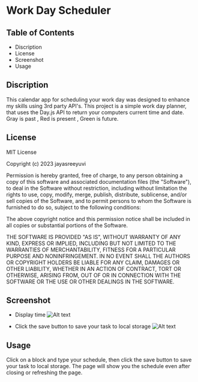 # Work Day Scheduler

## Table of Contents

- Discription
- License
- Screenshot
- Usage

## Discription
   
This calendar app for scheduling your work day was designed to enhance my skills using 3rd party API's. This project is a simple work day planner, that uses the Day.js API to return your computers current time and date. Gray is past , Red is present , Green is future.

## License

MIT License

Copyright (c) 2023 jayasreeyuvi

Permission is hereby granted, free of charge, to any person obtaining a copy
of this software and associated documentation files (the "Software"), to deal
in the Software without restriction, including without limitation the rights
to use, copy, modify, merge, publish, distribute, sublicense, and/or sell
copies of the Software, and to permit persons to whom the Software is
furnished to do so, subject to the following conditions:

The above copyright notice and this permission notice shall be included in all
copies or substantial portions of the Software.

THE SOFTWARE IS PROVIDED "AS IS", WITHOUT WARRANTY OF ANY KIND, EXPRESS OR
IMPLIED, INCLUDING BUT NOT LIMITED TO THE WARRANTIES OF MERCHANTABILITY,
FITNESS FOR A PARTICULAR PURPOSE AND NONINFRINGEMENT. IN NO EVENT SHALL THE
AUTHORS OR COPYRIGHT HOLDERS BE LIABLE FOR ANY CLAIM, DAMAGES OR OTHER
LIABILITY, WHETHER IN AN ACTION OF CONTRACT, TORT OR OTHERWISE, ARISING FROM,
OUT OF OR IN CONNECTION WITH THE SOFTWARE OR THE USE OR OTHER DEALINGS IN THE
SOFTWARE.

## Screenshot

- Display time
![Alt text](https://user-images.githubusercontent.com/114691852/230518416-b2ed19a6-49ed-4268-b7fc-3afabc2b21bc.jpeg)

- Click the save button to save your task to local storage
![Alt text](https://user-images.githubusercontent.com/114691852/230518483-05fdadc3-f0fa-445d-b3d1-909eeab4aa99.jpeg)


## Usage

Click on a block and type  your schedule, then click the save button to save your task to local storage. The page will show you  the schedule even after closing or refreshing the page.
